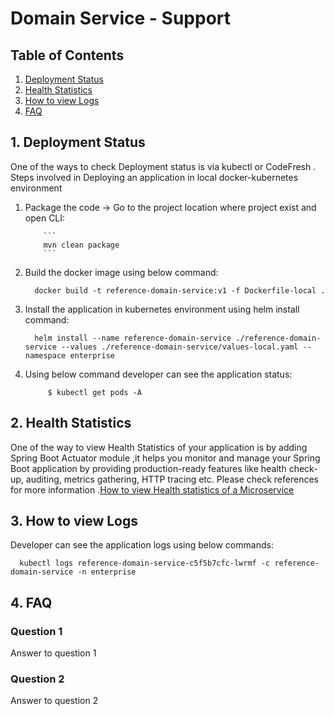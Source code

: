 # Domain Service - Support

## Table of Contents
1. [Deployment Status](#1-deployment-status)
2. [Health Statistics](#2-health-statistics)
3. [How to view Logs](#3-how-to-view-logs)
4. [FAQ](#4-faq)

## 1. Deployment Status
One of the ways to check Deployment status is via kubectl or CodeFresh .
Steps involved in Deploying an application in local docker-kubernetes environment
1. Package the code -> Go to the project location where project exist and open CLI:
         
           ```
           mvn clean package
           ```
            
2. Build the docker image using below command:


         docker build -t reference-domain-service:v1 -f Dockerfile-local .
         
3. Install the application in kubernetes environment using helm install command:

         helm install --name reference-domain-service ./reference-domain-service --values ./reference-domain-service/values-local.yaml --namespace enterprise

4. Using below command developer can see the application status:
         
            $ kubectl get pods -A
   
   
## 2. Health Statistics
One of the way to view Health Statistics of your application is by adding Spring Boot Actuator module ,it helps you monitor and manage your Spring Boot application by providing production-ready features like health check-up, auditing, metrics gathering, HTTP tracing etc. Please check references for more information .[How to view Health statistics of a Microservice ](https://www.callicoder.com/spring-boot-actuator/)
  
## 3. How to view Logs
Developer can see the application logs using below commands:

      kubectl logs reference-domain-service-c5f5b7cfc-lwrmf -c reference-domain-service -n enterprise
   
## 4. FAQ

### Question 1
Answer to question 1

### Question 2
Answer to question 2
